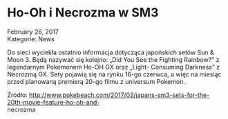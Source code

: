 # Ho-Oh i Necrozma w SM3 

February 26, 2017  
Kategorie: News

Do sieci wyciekła ostatnio informacja dotycząca japońskich setów Sun & Moon 3. Będą nazywać się kolejno: „Did You See the Fighting Rainbow?” z legendarnym Pokemonem Ho-OH GX oraz „Light- Consuming Darkness” z Necrozmą GX. Sety pojawią się na rynku 16-go czerwca, a więc na miesiąc przed planowaną premierą 20-go filmu z universum Pokemon.  

Źródło: http://www.pokebeach.com/2017/02/japans-sm3-sets-for-the-20th-movie-feature-ho-oh-and-  
necrozma  
